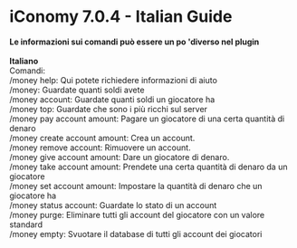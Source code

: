 # iConomy 7.0.4 - Italian Guide
**Le informazioni sui comandi può essere un po 'diverso nel plugin**<br><br>
**Italiano**<br>
Comandi:<br>
/money help: Qui potete richiedere informazioni di aiuto<br>
/money: Guardate quanti soldi avete<br>
/money account: Guardate quanti soldi un giocatore ha<br>
/money top: Guardate che sono i più ricchi sul server<br>
/money pay account amount: Pagare un giocatore di una certa quantità di denaro<br>
/money create account amount: Crea un account.<br>
/money remove account: Rimuovere un account.<br>
/money give account amount: Dare un giocatore di denaro.<br>
/money take account amount: Prendete una certa quantità di denaro da un giocatore<br>
/money set account amount: Impostare la quantità di denaro che un giocatore ha<br>
/money status account: Guardate lo stato di un account<br>
/money purge: Eliminare tutti gli account del giocatore con un valore standard<br>
/money empty: Svuotare il database di tutti gli account dei giocatori

